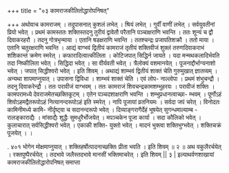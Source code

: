 +++
title = "०३ कामराजकीलितोद्धारोपनिषत्"

+++
अथोवाच कामराजम् । तदुपासनात् कुशलं लभेत् । श्रियं लभेत् । गुर्वीं वाणीं लभेत् । सर्वयुवतीनां प्रियो भवेत् । प्रथमं कामस्ततः शक्तिस्तदनु तुरीयं द्वावेतौ परैतानि पञ्चाक्षराणि भवन्ति । ततः शून्यं च द्वौ दिवाकरहरौ । तदनु गोत्रभृन्माया । एतानि षडक्षराणि भवन्ति । ततश्चन्द्रः प्रजापतिशक्रौ । ततो माया । एतानि चतुरक्षराणि भवन्ति । आद्यं वाग्भवं द्वितीयं कामराजं तृतीयं शक्तिवीजं शुक्लं तरुणदिवाकराभं शशिकान्तं क्रमेण स्मरेत् । कफारादित्वात्कीलिता । कोटिजपात् सिद्धिर्न जायते । यदा मन्मथकलादिर्भवति तदा निष्कीलिता भवेत् । सिद्धिदा भवेत् । सा वीर्यवती भवेत् । त्रैलोक्यं वशमानयेत् । पूजनाद्दौर्भाग्यनाशो भवेत् । जपात् सिद्धीश्वरो भवेत् । इति शिवम् । 
अथाद्यं शाम्भवं द्वितीयं शाक्तं चेति गुरुमुखात् ज्ञातव्यम् । अन्यथा शापमाप्नुयात् । उपासना द्विविधा । शाम्भवं शाक्तं चेति । एवं लोप- नाल्लोपा । प्रथमं शंभुचन्द्रौ । तदनु दिवाकरेन्द्रौ । ततः परावीजं वाग्भवम् । ततः कामराजं शिवचन्द्रकामशम्भुहरयः । परावीजं शक्तिः । कामपरामध्ये देवराजमेतच्छक्तिकूटम् । एतेन पञ्चदशाक्षराणि भवन्ति । शम्भुप्रधानत्वाच्छा- म्भवम् । पूर्णोऽहं शिवोऽहमद्वैतरूपोऽहं नित्यानन्दरूपोऽहं इति स्मरेत् । नापि पूजायां व्रतनियमः । सर्वदा जपं चरेत् । विनोदतः कामिनीमध्ये कामि- नीर्दृष्ट्वा च सदानन्दरूपो भवेत् । दिव्याङ्गरागैर्देहं भूषयेत् सुगन्धमाल्याम्ब - रालङ्काराद्यैः । मांसाद्यैः शुद्धैः सुमधुरैर्भोजयेत् । मपञ्चकेन पूजा कार्या । सदा कौलिको भवेत् । कुलाचारात् सर्वसिद्धीश्वरो भवेत् । एकाकी शक्ति- युक्तो भवेत् । मादनं भुक्त्वा शक्तिभुग्भवेत् । शक्तिचक्रं पूजयेत् । 
। 
 
. ४०१ 
भोगेन मोक्षमाप्नुयात् । शक्तिहर्षोत्पादनाच्छक्तिः प्रीता भवति । इति 
शिवम् ॥ २ ॥ 
अथ वकुलैरर्चयेत् । रक्तपुष्पैरर्चयेत् । तदभावे जलैस्तदभावे मानसीं भक्तिमाचरेत् । इति शिवम् || ३ | 
इल्याथर्वणशाखायां कामराजकीलितोद्धारोपनिषत् समाप्ता 